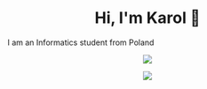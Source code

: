 <h1 align= "center">Hi, I'm Karol 👋</h1>

I am an Informatics student from Poland
<!--
**karolstawowski/karolstawowski** is a ✨ _special_ ✨ repository because its `README.md` (this file) appears on your GitHub profile.

Here are some ideas to get you started:

- 🔭 I’m currently working on ...
- 🌱 I’m currently learning ...
- 👯 I’m looking to collaborate on ...
- 🤔 I’m looking for help with ...
- 💬 Ask me about ...
- 📫 How to reach me: ...
- 😄 Pronouns: ...
- ⚡ Fun fact: ...
-->

<p align="center"><img src="https://github-readme-stats.vercel.app/api/top-langs/?username=karolstawowski&hide=html&theme=github_dark"></p>
<p align="center"><img src="https://github-readme-stats.vercel.app/api?username=karolstawowski&show_icons=true&theme=github_dark&hide=stars,prs"></p>

